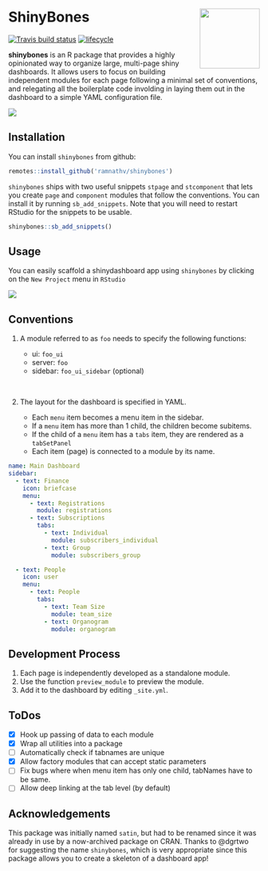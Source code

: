 # ShinyBones <img src="man/figures/logo.png" width="120px" align="right" />

<!-- badges: start -->
  [![Travis build status](https://travis-ci.org/ramnathv/shinybones.svg?branch=master)](https://travis-ci.org/ramnathv/shinybones)
   [![lifecycle](https://img.shields.io/badge/lifecycle-experimental-orange.svg)](https://www.tidyverse.org/lifecycle/#experimental)
<!-- badges: end -->



__shinybones__ is an R package that provides a highly opinionated way to organize large, multi-page shiny dashboards. It allows users to focus on building independent modules for each page following a minimal set of conventions, and relegating all the boilerplate code involding in laying them out in the dashboard to a simple YAML configuration file.

<img src="man/figures/shinybones-illustration.svg" class = "center" />

## Installation

You can install `shinybones` from github:

```r
remotes::install_github('ramnathv/shinybones')
```

`shinybones` ships with two useful snippets `stpage` and `stcomponent` that lets you create `page` and `component` modules that follow the conventions. You can install it by running `sb_add_snippets`. Note that you will need to restart RStudio for the snippets to be usable.

```r
shinybones::sb_add_snippets()
```

## Usage

You can easily scaffold a shinydashboard app using `shinybones` by clicking on the `New Project` menu in `RStudio`

<img src=https://imgur.com/eE7rbBB.png class=center />

## Conventions

1. A module referred to as `foo` needs to specify the following functions:

   - ui: `foo_ui`
   - server: `foo`
   - sidebar: `foo_ui_sidebar` (optional)
   
<br/>

2. The layout for the dashboard is specified in YAML.

   - Each `menu` item becomes a menu item in the sidebar.
   - If a `menu` item has more than 1 child, the children become subitems.
   - If the child of a `menu` item has a `tabs` item, they are rendered as a
     `tabSetPanel`
   - Each item (page) is connected to a module by its name.
   

```yaml
name: Main Dashboard
sidebar:
  - text: Finance
    icon: briefcase
    menu:
      - text: Registrations
        module: registrations
      - text: Subscriptions
        tabs:
          - text: Individual
            module: subscribers_individual
          - text: Group
            module: subscribers_group

  - text: People
    icon: user
    menu:
      - text: People
        tabs:
          - text: Team Size
            module: team_size
          - text: Organogram
            module: organogram
```

## Development Process

1. Each page is independently developed as a standalone module.
2. Use the function `preview_module` to preview the module.
3. Add it to the dashboard by editing `_site.yml`.


## ToDos

- [x] Hook up passing of data to each module
- [x] Wrap all utilities into a package
- [ ] Automatically check if tabnames are unique
- [x] Allow factory modules that can accept static parameters
- [ ] Fix bugs where when menu item has only one child, tabNames have to be same.
- [ ] Allow deep linking at the tab level (by default)

## Acknowledgements

This package was initially named `satin`, but had to be renamed since it was already in use by a now-archived package on CRAN. Thanks to @dgrtwo for suggesting the name `shinybones`, which is very appropriate since this package allows you to create a skeleton of a dashboard app!

